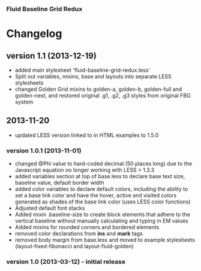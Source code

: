 ### Fluid Baseline Grid Redux

# Changelog

## version 1.1 (2013-12-19)
* added main stylesheet 'fluid-baseline-grid-redux.less'
* Split out variables, mixins, base and layouts into separate LESS stylesheets
* changed Golden Grid mixins to golden-a, golden-b, golden-full and golden-nest, and restored original .g1, .g2, .g3 styles from original FBG system

## 2013-11-20
* updated LESS version linked to in HTML examples to 1.5.0

### version 1.0.1 (2013-11-01)
* changed @Phi value to hard-coded decimal (50 places long) due to the Javascript equation no longer working with LESS > 1.3.3
* added variables section at top of base.less to declare base text size, baseline value, default border width
* added color variables to declare default colors, including the ability to set a base link color and have the hover, active and visited colors generated as shades of the base link color (uses LESS color functions)
* Adjusted default font stacks
* Added mixin .baseline-size to create block elements that adhere to the vertical baseline without manually calculating and typing in EM values
* Added mixins for rounded corners and bordered elements
* removed color declarations from **ins** and **mark** tags
* removed body margin from base.less and moved to example stylesheets (layout-fixed-fibonacci and layout-fluid-golden)

### version 1.0 (2013-03-12) - initial release

